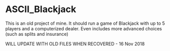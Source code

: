 # ASCII_Blackjack
This is an old project of mine. It should run a game of Blackjack with up to 5 players and a computerized dealer. Even includes more advanced choices (such as splits and insurance) 

WILL UPDATE WITH OLD FILES WHEN RECOVERED - 16 Nov 2018
